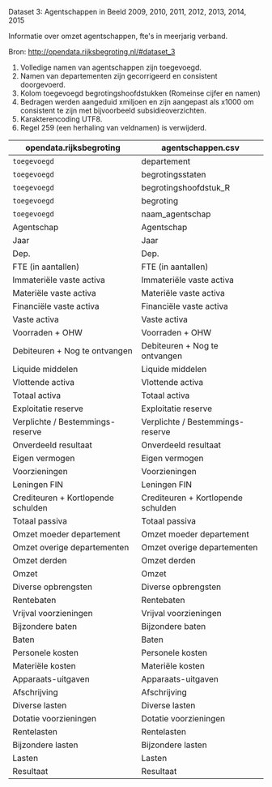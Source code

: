 Dataset 3: Agentschappen in Beeld 2009, 2010, 2011, 2012, 2013, 2014, 2015

Informatie over omzet agentschappen, fte's in meerjarig verband.

Bron: http://opendata.rijksbegroting.nl/#dataset_3

1. Volledige namen van agentschappen zijn toegevoegd.
2. Namen van departementen zijn gecorrigeerd en consistent doorgevoerd.
3. Kolom toegevoegd begrotingshoofdstukken (Romeinse cijfer en namen)
4. Bedragen werden aangeduid xmiljoen en zijn aangepast als x1000 om consistent te zijn met bijvoorbeeld subsidieoverzichten.
5. Karakterencoding UTF8.
6. Regel 259 (een herhaling van veldnamen) is verwijderd.

| opendata.rijksbegroting                                 | agentschappen.csv | 
| --------------------------------------------------------|-------------------------| 
| `toegevoegd`     |departement|
| `toegevoegd`     |begrotingsstaten|
| `toegevoegd`     |begrotingshoofdstuk_R|
| `toegevoegd`     |begroting|
| `toegevoegd`     |naam_agentschap|
| Agentschap	                  	|	Agentschap	|
| Jaar	                        	|	Jaar	|
| Dep.	                        	|	Dep.	|
| FTE (in aantallen)	          	|	FTE (in aantallen)	|
|  Immateriële vaste activa	    	|	 Immateriële vaste activa	|
|  Materiële vaste activa		      |	 Materiële vaste activa	|
| Financiële vaste activa	      	|	Financiële vaste activa	|
| Vaste activa		                |	Vaste activa	|
| Voorraden + OHW		              |	Voorraden + OHW	|
| Debiteuren + Nog te ontvangen		|	Debiteuren + Nog te ontvangen	|
| Liquide middelen		|	Liquide middelen	|
| Vlottende activa		|	Vlottende activa	|
| Totaal activa		|	Totaal activa	|
| Exploitatie reserve		|	Exploitatie reserve	|
| Verplichte / Bestemmings-reserve		|	Verplichte / Bestemmings-reserve	|
| Onverdeeld resultaat		|	Onverdeeld resultaat	|
| Eigen vermogen		|	Eigen vermogen	|
| Voorzieningen		|	Voorzieningen	|
| Leningen FIN		|	Leningen FIN	|
| Crediteuren + Kortlopende schulden		|	Crediteuren + Kortlopende schulden	|
| Totaal passiva		|	Totaal passiva	|
| Omzet moeder departement		|	Omzet moeder departement	|
| Omzet overige departementen		|	Omzet overige departementen	|
| Omzet derden		|	Omzet derden	|
| Omzet		|	Omzet	|
| Diverse opbrengsten		|	Diverse opbrengsten	|
| Rentebaten		|	Rentebaten	|
| Vrijval voorzieningen		|	Vrijval voorzieningen	|
| Bijzondere baten		|	Bijzondere baten	|
| Baten		|	Baten	|
| Personele kosten		|	Personele kosten	|
| Materiële kosten		|	Materiële kosten	|
| Apparaats-uitgaven		|	Apparaats-uitgaven	|
| Afschrijving 		|	Afschrijving 	|
| Diverse lasten		|	Diverse lasten	|
| Dotatie voorzieningen		|	Dotatie voorzieningen	|
| Rentelasten		|	Rentelasten	|
| Bijzondere lasten		|	Bijzondere lasten	|
| Lasten		|	Lasten	|
| Resultaat		|	Resultaat	|
